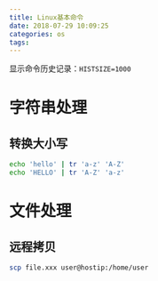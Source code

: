 ```yaml
---
title: Linux基本命令
date: 2018-07-29 10:09:25
categories: os
tags:
---
```


显示命令历史记录：`HISTSIZE=1000`

# 字符串处理

## 转换大小写

```bash
echo 'hello' | tr 'a-z' 'A-Z'
echo 'HELLO' | tr 'A-Z' 'a-z'
```

# 文件处理

## 远程拷贝

```bash
scp file.xxx user@hostip:/home/user
```
